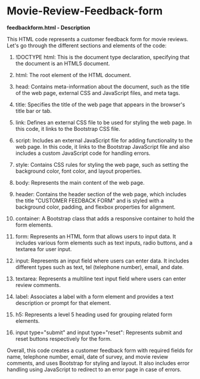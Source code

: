 # Movie-Review-Feedback-form

**feedbackform.html - Description**

This HTML code represents a customer feedback form for movie reviews. Let's go through the different sections and elements of the code:

1. !DOCTYPE html: This is the document type declaration, specifying that the document is an HTML5 document.

2. html: The root element of the HTML document.

3. head: Contains meta-information about the document, such as the title of the web page, external CSS and JavaScript files, and meta tags.

4. title: Specifies the title of the web page that appears in the browser's title bar or tab.

5. link: Defines an external CSS file to be used for styling the web page. In this code, it links to the Bootstrap CSS file.

6. script: Includes an external JavaScript file for adding functionality to the web page. In this code, it links to the Bootstrap JavaScript file and also includes a custom JavaScript code for handling errors.

7. style: Contains CSS rules for styling the web page, such as setting the background color, font color, and layout properties.

8. body: Represents the main content of the web page.

9. header: Contains the header section of the web page, which includes the title "CUSTOMER FEEDBACK FORM" and is styled with a background color, padding, and flexbox properties for alignment.

10. container: A Bootstrap class that adds a responsive container to hold the form elements.

11. form: Represents an HTML form that allows users to input data. It includes various form elements such as text inputs, radio buttons, and a textarea for user input.

12. input: Represents an input field where users can enter data. It includes different types such as text, tel (telephone number), email, and date.

13. textarea: Represents a multiline text input field where users can enter review comments.

14. label: Associates a label with a form element and provides a text description or prompt for that element.

15. h5: Represents a level 5 heading used for grouping related form elements.

16. input type="submit" and input type="reset": Represents submit and reset buttons respectively for the form.

Overall, this code creates a customer feedback form with required fields for name, telephone number, email, date of survey, and movie review comments, and uses Bootstrap for styling and layout. It also includes error handling using JavaScript to redirect to an error page in case of errors.
  
  
